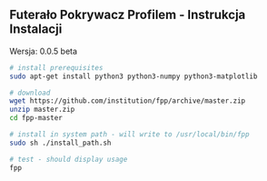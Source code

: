 Futerało Pokrywacz Profilem - Instrukcja Instalacji
---------------------------------------------------

Wersja: 0.0.5 beta

```bash
# install prerequisites
sudo apt-get install python3 python3-numpy python3-matplotlib

# download
wget https://github.com/institution/fpp/archive/master.zip
unzip master.zip
cd fpp-master

# install in system path - will write to /usr/local/bin/fpp
sudo sh ./install_path.sh

# test - should display usage
fpp

```
